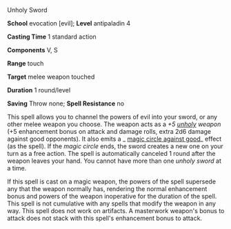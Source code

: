 Unholy Sword

**School** evocation [evil]; **Level** antipaladin 4

**Casting Time** 1 standard action

**Components** V, S

**Range** touch

**Target** melee weapon touched

**Duration** 1 round/level

**Saving** Throw none; **Spell Resistance** no

This spell allows you to channel the powers of evil into your sword, or any other melee weapon you choose. The weapon acts as a _+5 [unholy](magicItems/weapons.md#_unholy) weapon_ (+5 enhancement bonus on attack and damage rolls, extra 2d6 damage against good opponents). It also emits a _ [magic circle against good](spells/magicCircleAgainstGood.md#_magic-circle-against-good)_ effect (as the spell). If the _magic circle_ ends, the sword creates a new one on your turn as a free action. The spell is automatically canceled 1 round after the weapon leaves your hand. You cannot have more than one _unholy sword_ at a time.

If this spell is cast on a magic weapon, the powers of the spell supersede any that the weapon normally has, rendering the normal enhancement bonus and powers of the weapon inoperative for the duration of the spell. This spell is not cumulative with any spells that modify the weapon in any way. This spell does not work on artifacts. A masterwork weapon's bonus to attack does not stack with this spell's enhancement bonus to attack.

